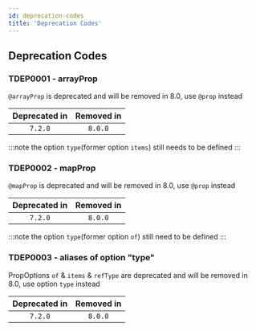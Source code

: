 ```yaml
---
id: deprecation-codes
title: 'Deprecation Codes'
---
```


## Deprecation Codes

### TDEP0001 - arrayProp

`@arrayProp` is deprecated and will be removed in 8.0, use `@prop` instead

| Deprecated in | Removed in |
| :-----------: | :--------: |
|    `7.2.0`    |  `8.0.0`   |

:::note
the option `type`(former option `items`) still needs to be defined
:::

### TDEP0002 - mapProp

`@mapProp` is deprecated and will be removed in 8.0, use `@prop` instead

| Deprecated in | Removed in |
| :-----------: | :--------: |
|    `7.2.0`    |  `8.0.0`   |

:::note
the option `type`(former option `of`) still need to be defined
:::

### TDEP0003 - aliases of option "type"

PropOptions `of` & `items` & `refType` are deprecated and will be removed in 8.0, use option `type` instead

| Deprecated in | Removed in |
| :-----------: | :--------: |
|    `7.2.0`    |  `8.0.0`   |
